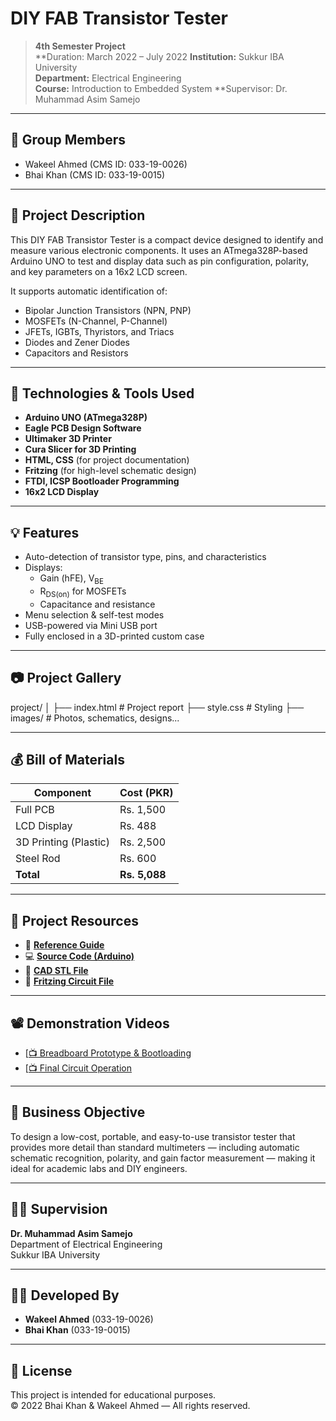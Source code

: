 # DIY FAB Transistor Tester

> **4th Semester Project**  
> **Duration: March 2022 – July 2022
> **Institution:** Sukkur IBA University  
> **Department:** Electrical Engineering  
> **Course:** Introduction to Embedded System 
> **Supervisor: Dr. Muhammad Asim Samejo 

---

## 👥 Group Members

- Wakeel Ahmed (CMS ID: 033-19-0026)  
- Bhai Khan (CMS ID: 033-19-0015)

---

## 📌 Project Description

This DIY FAB Transistor Tester is a compact device designed to identify and measure various electronic components. It uses an ATmega328P-based Arduino UNO to test and display data such as pin configuration, polarity, and key parameters on a 16x2 LCD screen.

It supports automatic identification of:
- Bipolar Junction Transistors (NPN, PNP)
- MOSFETs (N-Channel, P-Channel)
- JFETs, IGBTs, Thyristors, and Triacs
- Diodes and Zener Diodes
- Capacitors and Resistors

---

## 🧰 Technologies & Tools Used

- **Arduino UNO (ATmega328P)**
- **Eagle PCB Design Software**
- **Ultimaker 3D Printer**
- **Cura Slicer for 3D Printing**
- **HTML, CSS** (for project documentation)
- **Fritzing** (for high-level schematic design)
- **FTDI, ICSP Bootloader Programming**
- **16x2 LCD Display**

---

## 💡 Features

- Auto-detection of transistor type, pins, and characteristics
- Displays:
  - Gain (hFE), V<sub>BE</sub>
  - R<sub>DS(on)</sub> for MOSFETs
  - Capacitance and resistance
- Menu selection & self-test modes
- USB-powered via Mini USB port
- Fully enclosed in a 3D-printed custom case

---

## 📷 Project Gallery

project/
│
├── index.html # Project report
├── style.css # Styling
├── images/ # Photos, schematics, designs...


---

## 💰 Bill of Materials

| Component                  | Cost (PKR) |
|---------------------------|------------|
| Full PCB                  | Rs. 1,500   |
| LCD Display               | Rs. 488     |
| 3D Printing (Plastic)     | Rs. 2,500   |
| Steel Rod                 | Rs. 600     |
| **Total**                 | **Rs. 5,088** |

---

## 🔗 Project Resources

- 🔗 [**Reference Guide**](https://create.arduino.cc/projecthub/plouc68000/ardutester-v1-13-the-arduino-uno-transistor-tester-dbafb4)
- 💻 [**Source Code (Arduino)**](https://create.arduino.cc/editor/plouc68000/d6b548e6-37af-4cf0-b95f-cbaa9e89ea72/preview)
- 📐 [**CAD STL File**](https://github.com/wagiminator/ATmega-Transistor-Tester/blob/master/hardware/TransistorTester_case.stl)
- 🧩 [**Fritzing Circuit File**](https://fritzing.org/projects/tester)

---

## 📽️ Demonstration Videos

- [<a href="https://www.youtube.com/embed/zdPWsUJlSmU" target="_blank">📺 Breadboard Prototype & Bootloading</a>
- [<a href="https://www.youtube.com/embed/i-WZqEvgACc" target="_blank">📺 Final Circuit Operation</a>

---

## 💼 Business Objective

To design a low-cost, portable, and easy-to-use transistor tester that provides more detail than standard multimeters — including automatic schematic recognition, polarity, and gain factor measurement — making it ideal for academic labs and DIY engineers.

---

## 🧑‍🏫 Supervision

**Dr. Muhammad Asim Samejo**  
Department of Electrical Engineering  
Sukkur IBA University

---

## 🧑‍💻 Developed By

- **Wakeel Ahmed** (033-19-0026)  
- **Bhai Khan** (033-19-0015)

---

## 📜 License

This project is intended for educational purposes.  
© 2022 Bhai Khan & Wakeel Ahmed — All rights reserved.
